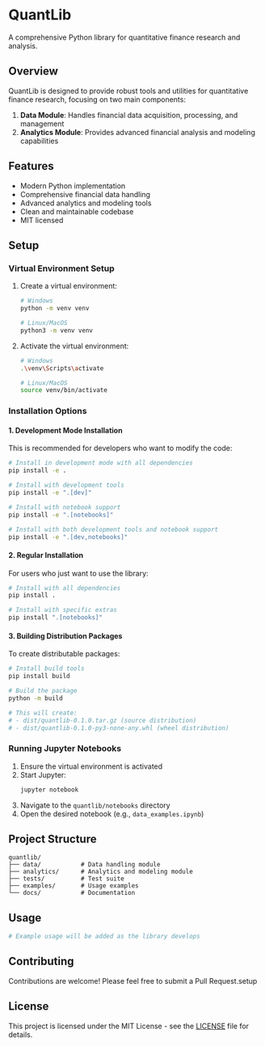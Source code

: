 # QuantLib

A comprehensive Python library for quantitative finance research and analysis.

## Overview

QuantLib is designed to provide robust tools and utilities for quantitative finance research, focusing on two main components:

1. **Data Module**: Handles financial data acquisition, processing, and management
2. **Analytics Module**: Provides advanced financial analysis and modeling capabilities

## Features

- Modern Python implementation
- Comprehensive financial data handling
- Advanced analytics and modeling tools
- Clean and maintainable codebase
- MIT licensed

## Setup

### Virtual Environment Setup

1. Create a virtual environment:
   ```bash
   # Windows
   python -m venv venv
   
   # Linux/MacOS
   python3 -m venv venv
   ```

2. Activate the virtual environment:
   ```bash
   # Windows
   .\venv\Scripts\activate
   
   # Linux/MacOS
   source venv/bin/activate
   ```

### Installation Options

#### 1. Development Mode Installation
This is recommended for developers who want to modify the code:
```bash
# Install in development mode with all dependencies
pip install -e .

# Install with development tools
pip install -e ".[dev]"

# Install with notebook support
pip install -e ".[notebooks]"

# Install with both development tools and notebook support
pip install -e ".[dev,notebooks]"
```

#### 2. Regular Installation
For users who just want to use the library:
```bash
# Install with all dependencies
pip install .

# Install with specific extras
pip install ".[notebooks]"
```

#### 3. Building Distribution Packages
To create distributable packages:
```bash
# Install build tools
pip install build

# Build the package
python -m build

# This will create:
# - dist/quantlib-0.1.0.tar.gz (source distribution)
# - dist/quantlib-0.1.0-py3-none-any.whl (wheel distribution)
```

### Running Jupyter Notebooks

1. Ensure the virtual environment is activated
2. Start Jupyter:
   ```bash
   jupyter notebook
   ```
3. Navigate to the `quantlib/notebooks` directory
4. Open the desired notebook (e.g., `data_examples.ipynb`)

## Project Structure

```
quantlib/
├── data/           # Data handling module
├── analytics/      # Analytics and modeling module
├── tests/          # Test suite
├── examples/       # Usage examples
└── docs/           # Documentation
```

## Usage

```python
# Example usage will be added as the library develops
```

## Contributing

Contributions are welcome! Please feel free to submit a Pull Request.setup

## License

This project is licensed under the MIT License - see the [LICENSE](LICENSE) file for details. 